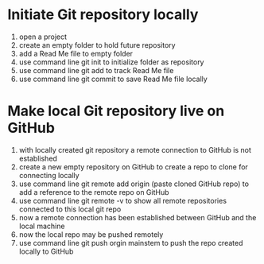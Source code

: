# Initiate Git repository locally
1) open a project
2) create an empty folder to hold future repository
3) add a Read Me file to empty folder
4) use command line git init to initialize folder as repository
5) use command line git add to track Read Me file 
6) use command line git commit to save Read Me file locally
# Make local Git repository live on GitHub
1) with locally created git repository a remote connection to GitHub is not established
2) create a new empty repository on GitHub to create a repo to clone for connecting locally
3) use command line git remote add origin (paste cloned GitHub repo) to add a reference to the remote repo on GitHub
4) use command line git remote -v to show all remote repositories connected to this local git repo
5) now a remote connection has been established between GitHub and the local machine
6) now the local repo may be pushed remotely
5) use command line git push orgin mainstem to push the repo created locally to GitHub
